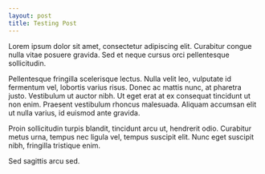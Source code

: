 ```yaml
---
layout: post
title: Testing Post
---
```


Lorem ipsum dolor sit amet, consectetur adipiscing elit. Curabitur congue nulla vitae posuere gravida. Sed et neque cursus orci pellentesque sollicitudin.

Pellentesque fringilla scelerisque lectus. Nulla velit leo, vulputate id fermentum vel, lobortis varius risus. Donec ac mattis nunc, at pharetra justo. Vestibulum ut auctor nibh. Ut eget erat at ex consequat tincidunt ut non enim. Praesent vestibulum rhoncus malesuada. Aliquam accumsan elit ut nulla varius, id euismod ante gravida.

Proin sollicitudin turpis blandit, tincidunt arcu ut, hendrerit odio. Curabitur metus urna, tempus nec ligula vel, tempus suscipit elit. Nunc eget suscipit nibh, fringilla tristique enim.

Sed sagittis arcu sed.

